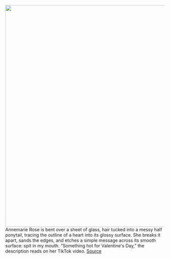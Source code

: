 <img src='https://cdn.vox-cdn.com/thumbor/rkZngEBLvyAutk4KQpP2SkP6Xc8=/0x0:2040x1360/1200x800/filters:focal(857x517:1183x843)/cdn.vox-cdn.com/uploads/chorus_image/image/71032516/VRG_Illo_5253_J_Sitter_tik_tok_mirrors.0.jpg' width='700px' /><br/>
Annemarie Rose is bent over a sheet of glass, hair tucked into a messy half ponytail, tracing the outline of a heart into its glossy surface. She breaks it apart, sands the edges, and etches a simple message across its smooth surface: spit in my mouth. “Something hot for Valentine's Day,” the description reads on her TikTok video.
<a href='https://www.theverge.com/23176988/tiktok-mirrors-annemarie-rose'> Source <a/>